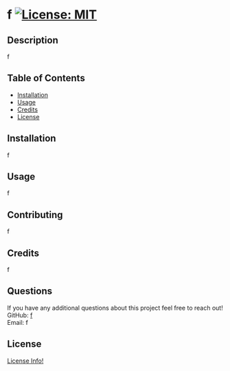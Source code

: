 
# f            [![License: MIT](https://img.shields.io/badge/License-MIT-yellow.svg)](https://opensource.org/licenses/MIT)

## Description 

f


## Table of Contents

* [Installation](#installation)
* [Usage](#usage)
* [Credits](#credits)
* [License](#license)


## Installation

f


## Usage 

f


## Contributing

f

## Credits

f


## Questions

If you have any additional questions about this project feel free to reach out!<br/>
GitHub: [f](https://github.com/f)<br/>
Email: f<br/>



## License
    
[License Info!](https://choosealicense.com/licenses/mit/)


